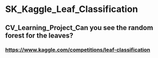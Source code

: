 # SK_Kaggle_Leaf_Classification

## CV_Learning_Project_Can you see the random forest for the leaves?

### https://www.kaggle.com/competitions/leaf-classification

